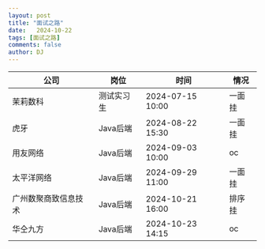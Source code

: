 ```yaml
---
layout: post
title: "面试之路"
date:   2024-10-22
tags: [面试之路]
comments: false
author: DJ
---
```


| 公司                 | 岗位       | 时间             | 情况   |
| -------------------- | ---------- | ---------------- | ------ |
| 茉莉数科             | 测试实习生 | 2024-07-15 10:00 | 一面挂 |
| 虎牙                 | Java后端   | 2024-08-22 15:30 | 一面挂 |
| 用友网络             | Java后端   | 2024-09-03 10:00 | oc     |
| 太平洋网络           | Java后端   | 2024-09-29 11:00 | 一面挂 |
| 广州数聚商致信息技术 | Java后端   | 2024-10-21 16:00 | 排序挂 |
| 华仝九方             | Java后端   | 2024-10-23 14:15 | oc     |

